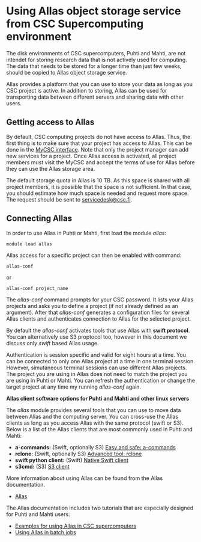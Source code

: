 # Using Allas object storage service from CSC Supercomputing environment

The disk environments of CSC supercomputers, Puhti and Mahti, are not intendet for storing research data that is 
not actively used for computing. The data that needs to be stored for a longer time than just few weeks, 
should be copied to Allas object storage service. 

Allas provides a platform that you can use to store your data as long as you CSC project is active. 
In addition to storing, Allas can be used for transporting data between different servers and sharing data
with other users.

## Getting access to Allas

By default, CSC computing projects do not have access to Allas. Thus, the first thing is to make sure that your project has access to Allas.
This can be done in the [MyCSC interface](https://my.csc.fi). Note that only the project manager can 
add new services for a project. Once Allas access is activated, all project members must visit the MyCSC and accept the terms 
of use for Allas before they can use the Allas storage area.

The default storage quota in Allas is 10 TB. As this space is shared with all project members, it is
possible that the space is not sufficient. In that case, you should estimate how much space is needed 
and request more space. The request should be sent to servicedesk@csc.fi.

## Connecting Allas 

In order to use Allas in Puhti or Mahti, first load the module _allas_:
```text
module load allas
```
Allas access for a specific project can then be enabled with command:
```text
allas-conf
```
or 
```text
allas-conf project_name
```
The _allas-conf_ command prompts for your CSC password. It lists your Allas projects and asks you to define a project (if not already defined as an argument). After that _allas-conf_ generates a configuration files for several Allas clients and authenticates connection to Allas for the selected project. 

By default the _allas-conf_ activates tools that use Allas with **swift protocol**. 
You can alternatively use S3 proptocol too, however in this document we 
discuss only _swift_ based Allas usage. 

Authentication is session specific and valid for eight hours at a time.
You can be connected to only one Allas project at a time in one terminal session. However, simutaneous terminal sessions
can use different Allas projects. The project you are using in Allas does not need to match the project you are using in 
Puhti or Mahti. You can refresh the authentication or change the target project at any time my running _allas-conf_ again. 


**Allas client software options for Puhti and Mahti and other linux servers**

The _allas_ module provides several tools that you can use to move data between Allas and the computing server.
You can cross-use the Allas clients as long as you access Allas with the same protocol (swift or S3).
Below is a list of the Allas clients that are most commonly used in Puhti and Mahti:

* **a-commands:** (Swift, optionally S3) [Easy and safe: a-commands](../data/Allas/using_allas/a_commands.md)
* **rclone:** (Swift, optionally S3) [Advanced tool: rclone](../data/Allas/using_allas/rclone.md)
* **swift python client:** (Swift) [Native Swift client](../data/Allas/using_allas/swift_client.md)
* **s3cmd:** (S3) [S3 client](../data/Allas/using_allas/s3_client.md#configuring-s3-connection-in-supercomputers)

More information about using Allas can be found from the Allas documentation.
* [Allas](../data/Allas/index.md)

The Allas documentation includes two tutorials that are especially designed for Puhti and Mahti users:
* [Examples for using Allas in CSC supercomputers](../data/Allas/allas-examples.md)
* [Using Allas in batch jobs](../data/Allas/allas_batchjobs.md)

